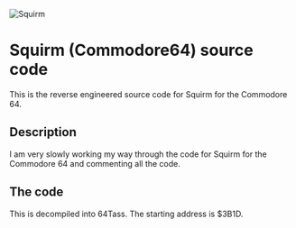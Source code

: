 ![Squirm](https://www.lemon64.com/assets/images/games/covers/large/squirm_01.jpg)
# Squirm (Commodore64) source code
This is the reverse engineered source code for Squirm for the Commodore 64. 

## Description
I am very slowly working my way through the code for Squirm for the Commodore 64 and commenting all the code.

## The code

This is decompiled into 64Tass. The starting address is $3B1D.








  




  

